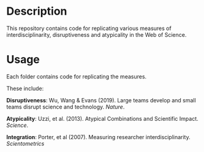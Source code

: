 # Description

This repository contains code for replicating various measures of interdisciplinarity, disruptiveness and atypicality in the Web of Science.

# Usage

Each folder contains code for replicating the measures.

These include:

**Disruptiveness**: Wu, Wang & Evans (2019). Large teams develop and small teams disrupt science and technology. _Nature_.

**Atypicality**: Uzzi, et al. (2013). Atypical Combinations and Scientific Impact. _Science_. 

**Integration**: Porter, et al (2007). Measuring researcher interdisciplinarity. _Scientometrics_


